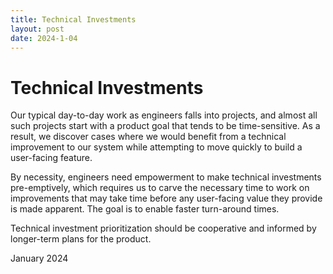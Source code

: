 ```yaml
---
title: Technical Investments
layout: post
date: 2024-1-04
---
```


# Technical Investments

Our typical day-to-day work as engineers falls into projects, and almost all such projects start with a product goal that tends to be time-sensitive. As a result, we discover cases where we would benefit from a technical improvement to our system while attempting to move quickly to build a user-facing feature. 

By necessity, engineers need empowerment to make technical investments pre-emptively, which requires us to carve the necessary time to work on improvements that may take time before any user-facing value they provide is made apparent. The goal is to enable faster turn-around times.

Technical investment prioritization should be cooperative and informed by longer-term plans for the product.

January 2024
